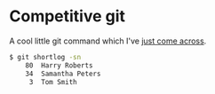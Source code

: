 # Competitive git

A cool little git command which I've [just come across](https://csswizardry.com/2017/05/little-things-i-like-to-do-with-git/).

``` bash
$ git shortlog -sn
    80  Harry Roberts
    34  Samantha Peters
     3  Tom Smith
```
